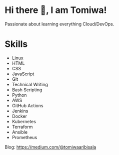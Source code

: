 # Hi there 👋, I am Tomiwa!

Passionate about learning everything Cloud/DevOps.

# Skills
- Linux
- HTML 
- CSS 
- JavaScript
- Git
- Technical Writing
- Bash Scripting
- Python
- AWS
- GitHub Actions 
- Jenkins
- Docker
- Kubernetes
- Terraform
- Ansible
- Prometheus

Blog: https://medium.com/@tomiwaaribisala

